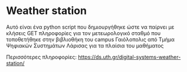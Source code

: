 # Weather station

Αυτό είναι ένα python script που δημιουργήθηκε ώστε να παίρνει με κλήσεις GET πληροφορίες για τον μετεωρολογικό σταθμό που τοποθετήθηκε στην βιβλιοθήκη του campus Γαιόλοπολις από Τμήμα Ψηφιακών Συστημάτων Λάρισας για τα πλαίσια του μαθήματος

Περισσότερες πληροφορίες:
https://ds.uth.gr/digital-systems-weather-station/